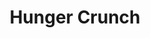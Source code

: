 ---
layout: project
bodyClass: project
title: "Hunger Crunch"
orderId: 005
builtIn: "Spring 2014"
client: "Rice Bowls"
headline: "Play video games or help feed orphans? Play Hunger Crunch and do both!"
agency:
 - "Rice Bowls"
 - "http://ricebowls.org/"
liveUrl: http://www.hungercrunch.com/
technologies:
  - HTML
  - SCSS
  - jQuery
  - Gulp
screenshots: true
logo: true
---